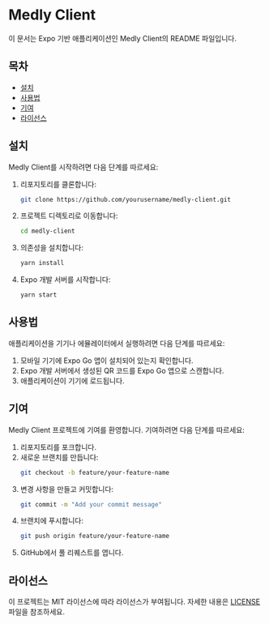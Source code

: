 # Medly Client

이 문서는 Expo 기반 애플리케이션인 Medly Client의 README 파일입니다.

## 목차

- [설치](#설치)
- [사용법](#사용법)
- [기여](#기여)
- [라이선스](#라이선스)

## 설치

Medly Client를 시작하려면 다음 단계를 따르세요:

1. 리포지토리를 클론합니다:
   ```sh
   git clone https://github.com/yourusername/medly-client.git
   ```
2. 프로젝트 디렉토리로 이동합니다:
   ```sh
   cd medly-client
   ```
3. 의존성을 설치합니다:
   ```sh
   yarn install
   ```
4. Expo 개발 서버를 시작합니다:
   ```sh
   yarn start
   ```

## 사용법

애플리케이션을 기기나 에뮬레이터에서 실행하려면 다음 단계를 따르세요:

1. 모바일 기기에 Expo Go 앱이 설치되어 있는지 확인합니다.
2. Expo 개발 서버에서 생성된 QR 코드를 Expo Go 앱으로 스캔합니다.
3. 애플리케이션이 기기에 로드됩니다.

## 기여

Medly Client 프로젝트에 기여를 환영합니다. 기여하려면 다음 단계를 따르세요:

1. 리포지토리를 포크합니다.
2. 새로운 브랜치를 만듭니다:
   ```sh
   git checkout -b feature/your-feature-name
   ```
3. 변경 사항을 만들고 커밋합니다:
   ```sh
   git commit -m "Add your commit message"
   ```
4. 브랜치에 푸시합니다:
   ```sh
   git push origin feature/your-feature-name
   ```
5. GitHub에서 풀 리퀘스트를 엽니다.

## 라이선스

이 프로젝트는 MIT 라이선스에 따라 라이선스가 부여됩니다. 자세한 내용은 [LICENSE](LICENSE) 파일을 참조하세요.
